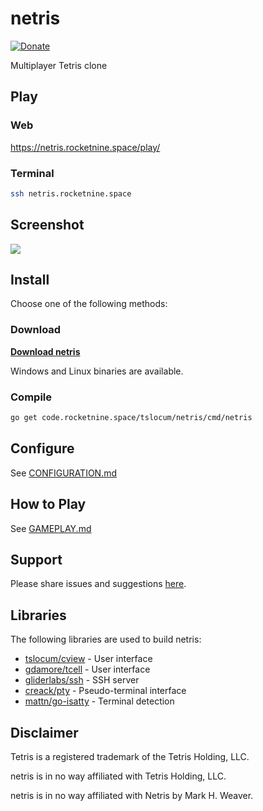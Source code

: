 # netris
[![Donate](https://img.shields.io/liberapay/receives/rocketnine.space.svg?logo=liberapay)](https://liberapay.com/rocketnine.space)

Multiplayer Tetris clone

## Play

### Web

https://netris.rocketnine.space/play/

### Terminal

```bash
ssh netris.rocketnine.space
```

## Screenshot

[![](https://netris.rocketnine.space/static/screenshot5.png)](https://netris.rocketnine.space/static/screenshot5.png)

## Install

Choose one of the following methods:

### Download

[**Download netris**](https://netris.rocketnine.space/download/?sort=name&order=desc)

Windows and Linux binaries are available.

### Compile

```bash
go get code.rocketnine.space/tslocum/netris/cmd/netris
```

## Configure

See [CONFIGURATION.md](https://code.rocketnine.space/tslocum/netris/src/branch/master/CONFIGURATION.md)

## How to Play

See [GAMEPLAY.md](https://code.rocketnine.space/tslocum/netris/src/branch/master/GAMEPLAY.md)

## Support

Please share issues and suggestions [here](https://code.rocketnine.space/tslocum/netris/issues).

## Libraries

The following libraries are used to build netris:

* [tslocum/cview](https://code.rocketnine.space/tslocum/cview) - User interface
* [gdamore/tcell](https://github.com/gdamore/tcell) - User interface
* [gliderlabs/ssh](https://github.com/gliderlabs/ssh) - SSH server
* [creack/pty](https://github.com/creack/pty) - Pseudo-terminal interface
* [mattn/go-isatty](https://github.com/mattn/go-isatty) - Terminal detection

## Disclaimer

Tetris is a registered trademark of the Tetris Holding, LLC.

netris is in no way affiliated with Tetris Holding, LLC.

netris is in no way affiliated with Netris by Mark H. Weaver.
